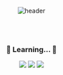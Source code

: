<div align="center">
  
![header](https://capsule-render.vercel.app/api?type=speech&color=8d021f&text=Inwoo's%20Github&fontAlignY=48&fontSize=50&descAlignY=51&fontColor=ffffff&reversal=true)

<br>
<br>

<h3> 🎒 Learning... 🎒 </h3>
<img src="https://img.shields.io/badge/java-%238d021f.svg?&style=for-the-badge&logo=java&logoColor=white" /> <img src="https://img.shields.io/badge/springboot-%238d021f.svg?&style=for-the-badge&logo=springboot&logoColor=white" /> <img src="https://img.shields.io/badge/intellij%20idea-%238d021f.svg?&style=for-the-badge&logo=intellij%20idea&logoColor=white" />
</div>

<!--
**iaminwoo/iaminwoo** is a ✨ _special_ ✨ repository because its `README.md` (this file) appears on your GitHub profile.

Here are some ideas to get you started:

- 🔭 I’m currently working on ...
- 🌱 I’m currently learning ...
- 👯 I’m looking to collaborate on ...
- 🤔 I’m looking for help with ...
- 💬 Ask me about ...
- 📫 How to reach me: ...
- 😄 Pronouns: ...
- ⚡ Fun fact: ...
-->
